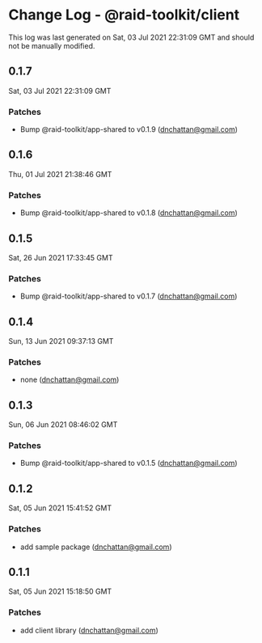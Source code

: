 # Change Log - @raid-toolkit/client

This log was last generated on Sat, 03 Jul 2021 22:31:09 GMT and should not be manually modified.

<!-- Start content -->

## 0.1.7

Sat, 03 Jul 2021 22:31:09 GMT

### Patches

- Bump @raid-toolkit/app-shared to v0.1.9 (dnchattan@gmail.com)

## 0.1.6

Thu, 01 Jul 2021 21:38:46 GMT

### Patches

- Bump @raid-toolkit/app-shared to v0.1.8 (dnchattan@gmail.com)

## 0.1.5

Sat, 26 Jun 2021 17:33:45 GMT

### Patches

- Bump @raid-toolkit/app-shared to v0.1.7 (dnchattan@gmail.com)

## 0.1.4

Sun, 13 Jun 2021 09:37:13 GMT

### Patches

- none (dnchattan@gmail.com)

## 0.1.3

Sun, 06 Jun 2021 08:46:02 GMT

### Patches

- Bump @raid-toolkit/app-shared to v0.1.5 (dnchattan@gmail.com)

## 0.1.2

Sat, 05 Jun 2021 15:41:52 GMT

### Patches

- add sample package (dnchattan@gmail.com)

## 0.1.1

Sat, 05 Jun 2021 15:18:50 GMT

### Patches

- add client library (dnchattan@gmail.com)
